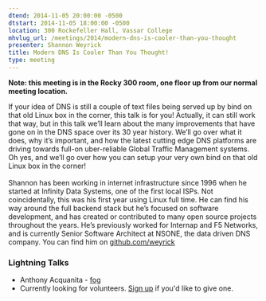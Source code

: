 ```yaml
---
dtend: 2014-11-05 20:00:00 -0500
dtstart: 2014-11-05 18:00:00 -0500
location: 300 Rockefeller Hall, Vassar College
mhvlug_url: /meetings/2014/modern-dns-is-cooler-than-you-thought
presenter: Shannon Weyrick
title: Modern DNS Is Cooler Than You Thought!
type: meeting
---
```



**Note: this meeting is in the Rocky 300 room, one floor up from our normal meeting location.**

If your idea of DNS is still a couple of text files being served up by bind on that old Linux box in the corner, this talk is for you! Actually, it can still work that way, but in this talk we’ll learn about the many improvements that have gone on in the DNS space over its 30 year history. We’ll go over what it does, why it’s important, and how the latest cutting edge DNS platforms are driving towards full-on uber-reliable Global Traffic Management systems. Oh yes, and we’ll go over how you can setup your very own bind on that old Linux box in the corner!<br /><br />Shannon has been working in internet infrastructure since 1996 when he started at Infinity Data Systems, one of the first local ISPs. Not coincidentally, this was his first year using Linux full time. He can find his way around the full backend stack but he’s focused on software development, and has created or contributed to many open source projects throughout the years. He’s previously worked for Internap and F5 Networks, and is currently Senior Software Architect at NSONE, the data driven DNS company. You can find him on [github.com/weyrick](http://github.com/weyrick)

### Lightning Talks
- Anthony Acquanita - [fog](http://fog.io/)
- Currently looking for volunteers. [Sign up](http://mhvlug.org/contact/Lightning-Talk) if you'd like to give one.